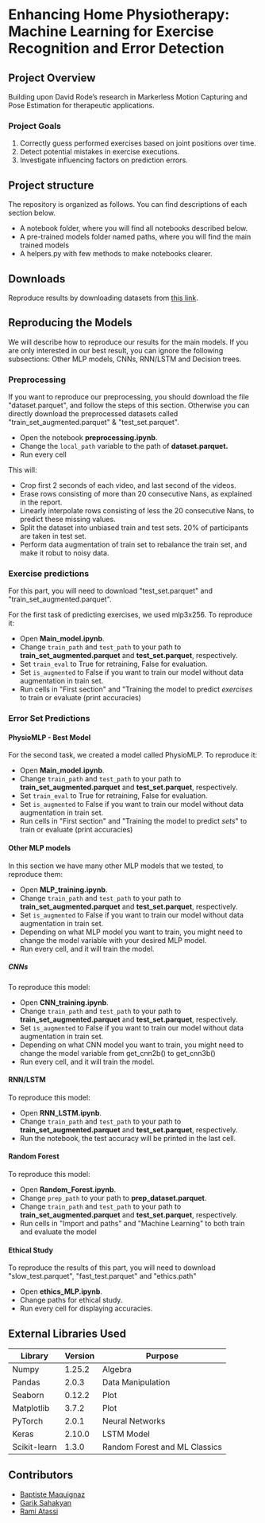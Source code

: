 # Enhancing Home Physiotherapy: Machine Learning for Exercise Recognition and Error Detection

## Project Overview

Building upon David Rode’s research in Markerless Motion Capturing and Pose Estimation for therapeutic applications.

### Project Goals

1. Correctly guess performed exercises based on joint positions over time.
2. Detect potential mistakes in exercise executions.
3. Investigate influencing factors on prediction errors.

## Project structure

The repository is organized as follows. You can find descriptions of each section below.
* A notebook folder, where you will find all notebooks described below.
* A pre-trained models folder named paths, where you will find the main trained models
* A helpers.py with few methods to make notebooks clearer.


## Downloads

Reproduce results by downloading datasets from [this link](https://mega.nz/folder/x58iACqb#EciOgNhfLUL30SUhvxe6gw).

## Reproducing the Models

We will describe how to reproduce our results for the main models. If you are only interested in our best result, you can ignore the following subsections: Other MLP models, CNNs, RNN/LSTM and Decision trees.

### Preprocessing

If you want to reproduce our preprocessing, you should download the file "dataset.parquet", and follow the steps of this section. Otherwise you can directly download the preprocessed datasets called "train_set_augmented.parquet" & "test_set.parquet".

- Open the notebook **preprocessing.ipynb**.
- Change the `local_path` variable to the path of **dataset.parquet.**
- Run every cell

This will:
* Crop first 2 seconds of each video, and last second of the videos.
* Erase rows consisting of more than 20 consecutive Nans, as explained in the report.
* Linearly interpolate rows consisting of less the 20 consecutive Nans, to predict these missing values.
* Split the dataset into unbiased train and test sets. 20% of participants are taken in test set.
* Perform data augmentation of train set to rebalance the train set, and make it robut to noisy data.

### Exercise predictions
For this part, you will need to download "test_set.parquet" and "train_set_augmented.parquet".

For the first task of predicting exercises, we used mlp3x256. To reproduce it:
- Open **Main_model.ipynb**.
- Change `train_path` and `test_path` to your path to **train_set_augmented.parquet** and **test_set.parquet**, respectively.
- Set `train_eval` to True for retraining, False for evaluation.
- Set `is_augmented` to False if you want to train our model without data augmentation in train set.
- Run cells in "First section" and "Training the model to predict _*exercises*_ to train or evaluate (print accuracies)

### Error Set Predictions

#### PhysioMLP - Best Model

For the second task, we created a model called PhysioMLP. To reproduce it:
- Open **Main_model.ipynb**.
- Change `train_path` and `test_path` to your path to **train_set_augmented.parquet** and **test_set.parquet**, respectively.
- Set `train_eval` to True for retraining, False for evaluation.
- Set `is_augmented` to False if you want to train our model without data augmentation in train set.
- Run cells in "First section" and "Training the model to predict _*sets*_" to train or evaluate (print accuracies)


#### Other MLP models

In this section we have many other MLP models that we tested, to reproduce them:
- Open **MLP_training.ipynb**.
- Change `train_path` and `test_path` to your path to **train_set_augmented.parquet** and **test_set.parquet**, respectively.
- Set `is_augmented` to False if you want to train our model without data augmentation in train set.
- Depending on what MLP model you want to train, you might need to change the model variable with your desired MLP model.
- Run every cell, and it will train the model.

##### CNNs

To reproduce this model:
- Open **CNN_training.ipynb**.
- Change `train_path` and `test_path` to your path to **train_set_augmented.parquet** and **test_set.parquet**, respectively.
- Set `is_augmented` to False if you want to train our model without data augmentation in train set.
- Depending on what CNN model you want to train, you might need to change the model variable from get_cnn2b() to get_cnn3b()
- Run every cell, and it will train the model.

#### RNN/LSTM

To reproduce this model:
- Open **RNN_LSTM.ipynb**.
- Change `train_path` and `test_path` to your path to **train_set_augmented.parquet** and **test_set.parquet**, respectively.
- Run the notebook, the test accuracy will be printed in the last cell.

#### Random Forest

To reproduce this model:
- Open **Random_Forest.ipynb**.
- Change `prep_path` to your path to **prep_dataset.parquet**.
- Change `train_path` and `test_path` to your path to **train_set_augmented.parquet** and **test_set.parquet**, respectively.
- Run cells in "Import and paths" and "Machine Learning" to both train and evaluate the model

#### Ethical Study

To reproduce the results of this part, you will need to download "slow_test.parquet", "fast_test.parquet" and "ethics.path"

- Open **ethics_MLP.ipynb**.
- Change paths for ethical study.
- Run every cell for displaying accuracies.

## External Libraries Used

| Library       | Version | Purpose                    |
|---------------|---------|----------------------------|
| Numpy         | 1.25.2  | Algebra                    |
| Pandas        | 2.0.3   | Data Manipulation          |
| Seaborn       | 0.12.2  | Plot                       |
| Matplotlib    | 3.7.2   | Plot                       |
| PyTorch       | 2.0.1   | Neural Networks            |
| Keras         | 2.10.0  | LSTM Model                 |
| Scikit-learn  | 1.3.0   | Random Forest and ML Classics|


## Contributors

- [Baptiste Maquignaz](https://github.com/Baptiste-ic)
- [Garik Sahakyan](https://github.com/garikSahakayan)
- [Rami Atassi](https://github.com/RamiATASSI)
